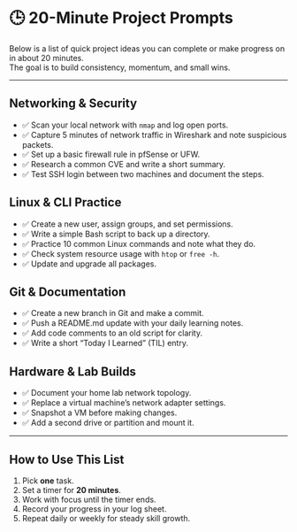 # 🕒 20-Minute Project Prompts

Below is a list of quick project ideas you can complete or make progress on in about 20 minutes.  
The goal is to build consistency, momentum, and small wins.

---

## Networking & Security
- ✅ Scan your local network with `nmap` and log open ports.
- ✅ Capture 5 minutes of network traffic in Wireshark and note suspicious packets.
- ✅ Set up a basic firewall rule in pfSense or UFW.
- ✅ Research a common CVE and write a short summary.
- ✅ Test SSH login between two machines and document the steps.

## Linux & CLI Practice
- ✅ Create a new user, assign groups, and set permissions.
- ✅ Write a simple Bash script to back up a directory.
- ✅ Practice 10 common Linux commands and note what they do.
- ✅ Check system resource usage with `htop` or `free -h`.
- ✅ Update and upgrade all packages.

## Git & Documentation
- ✅ Create a new branch in Git and make a commit.
- ✅ Push a README.md update with your daily learning notes.
- ✅ Add code comments to an old script for clarity.
- ✅ Write a short “Today I Learned” (TIL) entry.

## Hardware & Lab Builds
- ✅ Document your home lab network topology.
- ✅ Replace a virtual machine’s network adapter settings.
- ✅ Snapshot a VM before making changes.
- ✅ Add a second drive or partition and mount it.

---

## How to Use This List
1. Pick **one** task.
2. Set a timer for **20 minutes**.
3. Work with focus until the timer ends.
4. Record your progress in your log sheet.
5. Repeat daily or weekly for steady skill growth.
